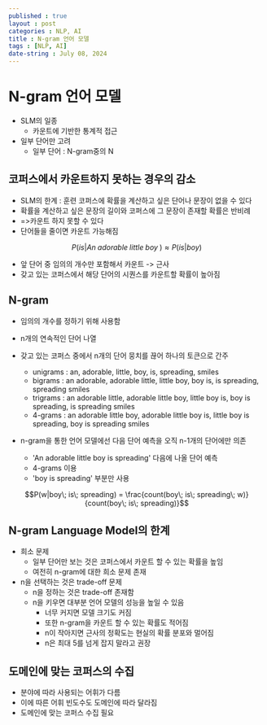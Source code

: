 ```yaml
---
published : true
layout : post
categories : NLP, AI
title : N-gram 언어 모델
tags : [NLP, AI]
date-string : July 08, 2024
---
```


# N-gram 언어 모델
- SLM의 일종
  - 카운트에 기반한 통계적 접근
- 일부 단어만 고려
  - 일부 단어 : N-gram중의 N

## 코퍼스에서 카운트하지 못하는 경우의 감소
- SLM의 한계 : 훈련 코퍼스에 확률을 계산하고 싶은 단어나 문장이 없을 수 있다
- 확률을 계산하고 싶은 문장의 길이와 코퍼스에 그 문장이 존재할 확률은 반비례
- =>카운트 하지 못할 수 있다
- 단어들을 줄이면 카운트 가능해짐

$$P(is|An\; adorable\; little\; boy\;) \approx P(is|boy)$$

- 앞 단어 중 임의의 개수만 포함해서 카운트 -> 근사
- 갖고 있는 코퍼스에서 해당 단어의 시퀀스를 카운트할 확률이 높아짐

## N-gram
- 임의의 개수를 정하기 위해 사용함
- n개의 연속적인 단어 나열
- 갖고 있는 코퍼스 중에서 n개의 단어 뭉치를 끊어 하나의 토큰으로 간주
  - unigrams : an, adorable, little, boy, is, spreading, smiles
  - bigrams : an adorable, adorable little, little boy, boy is, is spreading, spreading smiles
  - trigrams : an adorable little, adorable little boy, little boy is, boy is spreading, is spreading smiles
  - 4-grams : an adorable little boy, adorable little boy is, little boy is spreading, boy is spreading smiles

- n-gram을 통한 언어 모델에선 다음 단어 예측을 오직 n-1개의 단어에만 의존
  - 'An adorable little boy is spreading' 다음에 나올 단어 예측
  - 4-grams 이용
  - 'boy is spreading' 부분만 사용

$$P(w|boy\; is\; spreading) = \frac{count(boy\; is\; spreading\; w)}{count(boy\; is\; spreading)}$$

## N-gram Language Model의 한계
- 희소 문제
  - 일부 단어만 보는 것은 코퍼스에서 카운트 할 수 있는 확률을 높임
  - 여전히 n-gram에 대한 희소 문제 존재
- n을 선택하는 것은 trade-off 문제
  - n을 정하는 것은 trade-off 존재함
  - n을 키우면 대부분 언어 모델의 성능을 높일 수 있음
    - 너무 커지면 모델 크기도 커짐
    - 또한 n-gram을 카운트 할 수 있는 확률도 적어짐
    - n이 작아지면 근사의 정확도는 현실의 확률 분포와 멀어짐
    - n은 최대 5를 넘게 잡지 말라고 권장

## 도메인에 맞는 코퍼스의 수집
- 분야에 따라 사용되는 어휘가 다름
- 이에 따른 어휘 빈도수도 도메인에 따라 달라짐
- 도메인에 맞는 코퍼스 수집 필요